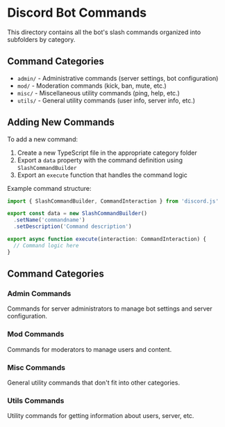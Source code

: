 # Discord Bot Commands

This directory contains all the bot's slash commands organized into subfolders by category.

## Command Categories

- `admin/` - Administrative commands (server settings, bot configuration)
- `mod/` - Moderation commands (kick, ban, mute, etc.)
- `misc/` - Miscellaneous utility commands (ping, help, etc.)
- `utils/` - General utility commands (user info, server info, etc.)

## Adding New Commands

To add a new command:

1. Create a new TypeScript file in the appropriate category folder
2. Export a `data` property with the command definition using `SlashCommandBuilder`
3. Export an `execute` function that handles the command logic

Example command structure:
```typescript
import { SlashCommandBuilder, CommandInteraction } from 'discord.js'

export const data = new SlashCommandBuilder()
  .setName('commandname')
  .setDescription('Command description')

export async function execute(interaction: CommandInteraction) {
  // Command logic here
}
```

## Command Categories

### Admin Commands
Commands for server administrators to manage bot settings and server configuration.

### Mod Commands
Commands for moderators to manage users and content.

### Misc Commands
General utility commands that don't fit into other categories.

### Utils Commands
Utility commands for getting information about users, server, etc. 